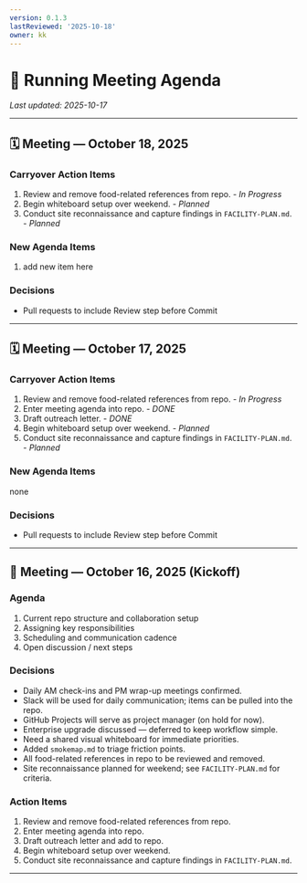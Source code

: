 ```yaml
---
version: 0.1.3
lastReviewed: '2025-10-18'
owner: kk
---
```


# 🧭 Running Meeting Agenda

_Last updated: 2025-10-17_

---
## 🗓️ Meeting — October 18, 2025

### Carryover Action Items
1. Review and remove food-related references from repo. - *In Progress*
2. Begin whiteboard setup over weekend.  - *Planned*
3. Conduct site reconnaissance and capture findings in `FACILITY-PLAN.md`. - *Planned*
 
### New Agenda Items
1. add new item here

### Decisions
- Pull requests to include Review step before Commit



---
## 🗓️ Meeting — October 17, 2025

### Carryover Action Items
1. Review and remove food-related references from repo. - *In Progress*
2. Enter meeting agenda into repo.  - *DONE*
3. Draft outreach letter.  - *DONE*
4. Begin whiteboard setup over weekend.  - *Planned*
5. Conduct site reconnaissance and capture findings in `FACILITY-PLAN.md`. - *Planned*
 
### New Agenda Items
none

### Decisions
- Pull requests to include Review step before Commit


---


## 🌟 Meeting — October 16, 2025 (Kickoff)

### Agenda
1. Current repo structure and collaboration setup  
2. Assigning key responsibilities  
3. Scheduling and communication cadence  
4. Open discussion / next steps  

### Decisions
- Daily AM check-ins and PM wrap-up meetings confirmed.  
- Slack will be used for daily communication; items can be pulled into the repo.  
- GitHub Projects will serve as project manager (on hold for now).  
- Enterprise upgrade discussed — deferred to keep workflow simple.  
- Need a shared visual whiteboard for immediate priorities.  
- Added `smokemap.md` to triage friction points.  
- All food-related references in repo to be reviewed and removed.  
- Site reconnaissance planned for weekend; see `FACILITY-PLAN.md` for criteria.

### Action Items
1. Review and remove food-related references from repo.  
2. Enter meeting agenda into repo.  
3. Draft outreach letter and add to repo.  
4. Begin whiteboard setup over weekend.  
5. Conduct site reconnaissance and capture findings in `FACILITY-PLAN.md`.
 

---



